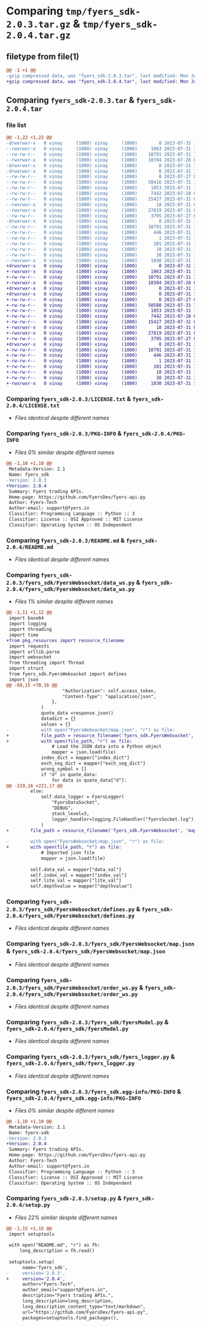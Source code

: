 # Comparing `tmp/fyers_sdk-2.0.3.tar.gz` & `tmp/fyers_sdk-2.0.4.tar.gz`

## filetype from file(1)

```diff
@@ -1 +1 @@
-gzip compressed data, was "fyers_sdk-2.0.3.tar", last modified: Mon Jul 31 10:31:00 2023, max compression
+gzip compressed data, was "fyers_sdk-2.0.4.tar", last modified: Mon Jul 31 10:39:01 2023, max compression
```

## Comparing `fyers_sdk-2.0.3.tar` & `fyers_sdk-2.0.4.tar`

### file list

```diff
@@ -1,22 +1,22 @@
-drwxrwxr-x   0 vinay     (1000) vinay     (1000)        0 2023-07-31 10:31:00.760362 fyers_sdk-2.0.3/
--rwxrwxr-x   0 vinay     (1000) vinay     (1000)     1063 2023-07-31 10:25:54.000000 fyers_sdk-2.0.3/LICENSE.txt
--rw-rw-r--   0 vinay     (1000) vinay     (1000)    10791 2023-07-31 10:31:00.760362 fyers_sdk-2.0.3/PKG-INFO
--rwxrwxr-x   0 vinay     (1000) vinay     (1000)    10394 2023-07-28 07:31:02.000000 fyers_sdk-2.0.3/README.md
-drwxrwxr-x   0 vinay     (1000) vinay     (1000)        0 2023-07-31 10:31:00.736362 fyers_sdk-2.0.3/fyers_sdk/
-drwxrwxr-x   0 vinay     (1000) vinay     (1000)        0 2023-07-31 10:31:00.760362 fyers_sdk-2.0.3/fyers_sdk/FyersWebsocket/
--rw-rw-r--   0 vinay     (1000) vinay     (1000)        0 2023-07-27 04:29:21.000000 fyers_sdk-2.0.3/fyers_sdk/FyersWebsocket/__init__.py
--rw-rw-r--   0 vinay     (1000) vinay     (1000)    58416 2023-07-31 10:30:39.000000 fyers_sdk-2.0.3/fyers_sdk/FyersWebsocket/data_ws.py
--rw-rw-r--   0 vinay     (1000) vinay     (1000)     1053 2023-07-31 10:17:48.000000 fyers_sdk-2.0.3/fyers_sdk/FyersWebsocket/defines.py
--rw-rw-r--   0 vinay     (1000) vinay     (1000)     7442 2023-07-28 07:06:27.000000 fyers_sdk-2.0.3/fyers_sdk/FyersWebsocket/map.json
--rw-rw-r--   0 vinay     (1000) vinay     (1000)    15427 2023-07-31 06:13:16.000000 fyers_sdk-2.0.3/fyers_sdk/FyersWebsocket/order_ws.py
--rwxrwxr-x   0 vinay     (1000) vinay     (1000)       18 2023-07-31 06:13:23.000000 fyers_sdk-2.0.3/fyers_sdk/__init__.py
--rwxrwxr-x   0 vinay     (1000) vinay     (1000)    27819 2023-07-31 09:12:31.000000 fyers_sdk-2.0.3/fyers_sdk/fyersModel.py
--rw-rw-r--   0 vinay     (1000) vinay     (1000)     3795 2023-07-27 04:39:16.000000 fyers_sdk-2.0.3/fyers_sdk/fyers_logger.py
-drwxrwxr-x   0 vinay     (1000) vinay     (1000)        0 2023-07-31 10:31:00.756362 fyers_sdk-2.0.3/fyers_sdk.egg-info/
--rw-rw-r--   0 vinay     (1000) vinay     (1000)    10791 2023-07-31 10:31:00.000000 fyers_sdk-2.0.3/fyers_sdk.egg-info/PKG-INFO
--rw-rw-r--   0 vinay     (1000) vinay     (1000)      446 2023-07-31 10:31:00.000000 fyers_sdk-2.0.3/fyers_sdk.egg-info/SOURCES.txt
--rw-rw-r--   0 vinay     (1000) vinay     (1000)        1 2023-07-31 10:31:00.000000 fyers_sdk-2.0.3/fyers_sdk.egg-info/dependency_links.txt
--rw-rw-r--   0 vinay     (1000) vinay     (1000)      101 2023-07-31 10:31:00.000000 fyers_sdk-2.0.3/fyers_sdk.egg-info/requires.txt
--rw-rw-r--   0 vinay     (1000) vinay     (1000)       10 2023-07-31 10:31:00.000000 fyers_sdk-2.0.3/fyers_sdk.egg-info/top_level.txt
--rw-rw-r--   0 vinay     (1000) vinay     (1000)       38 2023-07-31 10:31:00.760362 fyers_sdk-2.0.3/setup.cfg
--rwxrwxr-x   0 vinay     (1000) vinay     (1000)     1030 2023-07-31 10:30:46.000000 fyers_sdk-2.0.3/setup.py
+drwxrwxr-x   0 vinay     (1000) vinay     (1000)        0 2023-07-31 10:39:01.211518 fyers_sdk-2.0.4/
+-rwxrwxr-x   0 vinay     (1000) vinay     (1000)     1063 2023-07-31 10:25:54.000000 fyers_sdk-2.0.4/LICENSE.txt
+-rw-rw-r--   0 vinay     (1000) vinay     (1000)    10791 2023-07-31 10:39:01.211518 fyers_sdk-2.0.4/PKG-INFO
+-rwxrwxr-x   0 vinay     (1000) vinay     (1000)    10394 2023-07-28 07:31:02.000000 fyers_sdk-2.0.4/README.md
+drwxrwxr-x   0 vinay     (1000) vinay     (1000)        0 2023-07-31 10:39:01.187518 fyers_sdk-2.0.4/fyers_sdk/
+drwxrwxr-x   0 vinay     (1000) vinay     (1000)        0 2023-07-31 10:39:01.211518 fyers_sdk-2.0.4/fyers_sdk/FyersWebsocket/
+-rw-rw-r--   0 vinay     (1000) vinay     (1000)        0 2023-07-27 04:29:21.000000 fyers_sdk-2.0.4/fyers_sdk/FyersWebsocket/__init__.py
+-rw-rw-r--   0 vinay     (1000) vinay     (1000)    58588 2023-07-31 10:36:58.000000 fyers_sdk-2.0.4/fyers_sdk/FyersWebsocket/data_ws.py
+-rw-rw-r--   0 vinay     (1000) vinay     (1000)     1053 2023-07-31 10:17:48.000000 fyers_sdk-2.0.4/fyers_sdk/FyersWebsocket/defines.py
+-rw-rw-r--   0 vinay     (1000) vinay     (1000)     7442 2023-07-28 07:06:27.000000 fyers_sdk-2.0.4/fyers_sdk/FyersWebsocket/map.json
+-rw-rw-r--   0 vinay     (1000) vinay     (1000)    15427 2023-07-31 06:13:16.000000 fyers_sdk-2.0.4/fyers_sdk/FyersWebsocket/order_ws.py
+-rwxrwxr-x   0 vinay     (1000) vinay     (1000)       18 2023-07-31 06:13:23.000000 fyers_sdk-2.0.4/fyers_sdk/__init__.py
+-rwxrwxr-x   0 vinay     (1000) vinay     (1000)    27819 2023-07-31 09:12:31.000000 fyers_sdk-2.0.4/fyers_sdk/fyersModel.py
+-rw-rw-r--   0 vinay     (1000) vinay     (1000)     3795 2023-07-27 04:39:16.000000 fyers_sdk-2.0.4/fyers_sdk/fyers_logger.py
+drwxrwxr-x   0 vinay     (1000) vinay     (1000)        0 2023-07-31 10:39:01.207518 fyers_sdk-2.0.4/fyers_sdk.egg-info/
+-rw-rw-r--   0 vinay     (1000) vinay     (1000)    10791 2023-07-31 10:39:01.000000 fyers_sdk-2.0.4/fyers_sdk.egg-info/PKG-INFO
+-rw-rw-r--   0 vinay     (1000) vinay     (1000)      446 2023-07-31 10:39:01.000000 fyers_sdk-2.0.4/fyers_sdk.egg-info/SOURCES.txt
+-rw-rw-r--   0 vinay     (1000) vinay     (1000)        1 2023-07-31 10:39:01.000000 fyers_sdk-2.0.4/fyers_sdk.egg-info/dependency_links.txt
+-rw-rw-r--   0 vinay     (1000) vinay     (1000)      101 2023-07-31 10:39:01.000000 fyers_sdk-2.0.4/fyers_sdk.egg-info/requires.txt
+-rw-rw-r--   0 vinay     (1000) vinay     (1000)       10 2023-07-31 10:39:01.000000 fyers_sdk-2.0.4/fyers_sdk.egg-info/top_level.txt
+-rw-rw-r--   0 vinay     (1000) vinay     (1000)       38 2023-07-31 10:39:01.211518 fyers_sdk-2.0.4/setup.cfg
+-rwxrwxr-x   0 vinay     (1000) vinay     (1000)     1030 2023-07-31 10:37:07.000000 fyers_sdk-2.0.4/setup.py
```

### Comparing `fyers_sdk-2.0.3/LICENSE.txt` & `fyers_sdk-2.0.4/LICENSE.txt`

 * *Files identical despite different names*

### Comparing `fyers_sdk-2.0.3/PKG-INFO` & `fyers_sdk-2.0.4/PKG-INFO`

 * *Files 0% similar despite different names*

```diff
@@ -1,10 +1,10 @@
 Metadata-Version: 2.1
 Name: fyers_sdk
-Version: 2.0.3
+Version: 2.0.4
 Summary: Fyers trading APIs.
 Home-page: https://github.com/FyersDev/fyers-api-py
 Author: Fyers-Tech
 Author-email: support@fyers.in
 Classifier: Programming Language :: Python :: 3
 Classifier: License :: OSI Approved :: MIT License
 Classifier: Operating System :: OS Independent
```

### Comparing `fyers_sdk-2.0.3/README.md` & `fyers_sdk-2.0.4/README.md`

 * *Files identical despite different names*

### Comparing `fyers_sdk-2.0.3/fyers_sdk/FyersWebsocket/data_ws.py` & `fyers_sdk-2.0.4/fyers_sdk/FyersWebsocket/data_ws.py`

 * *Files 1% similar despite different names*

```diff
@@ -1,11 +1,12 @@
 import base64
 import logging
 import threading
 import time
+from pkg_resources import resource_filename
 import requests
 import urllib.parse
 import websocket
 from threading import Thread
 import struct
 from fyers_sdk.FyersWebsocket import defines
 import json
@@ -69,15 +70,16 @@
                     "Authorization": self.access_token,
                     "Content-Type": "application/json",
                 },
             )
             quote_data =response.json()
             datadict = {}
             values = {}
-            with open("FyersWebsocket/map.json", "r") as file:
+            file_path = resource_filename('fyers_sdk.FyersWebsocket', 'map.json')
+            with open(file_path, "r") as file:
                 # Load the JSON data into a Python object
                 mapper = json.load(file)
             index_dict = mapper["index_dict"]
             exch_seg_dict = mapper["exch_seg_dict"]
             wrong_symbol = []
             if "d" in quote_data:
                 for data in quote_data["d"]:
@@ -219,16 +221,17 @@
         else:
             self.data_logger = FyersLogger(
                 "FyersDataSocket",
                 "DEBUG",
                 stack_level=3,
                 logger_handler=logging.FileHandler("fyersSocket.log"),
             )
+        file_path = resource_filename('fyers_sdk.FyersWebsocket', 'map.json')
 
-        with open("FyersWebsocket/map.json", "r") as file:
+        with open(file_path, "r") as file:
             # Imported json file
             mapper = json.load(file)
 
         self.data_val = mapper["data_val"]
         self.index_val = mapper["index_val"]
         self.lite_val = mapper["lite_val"]
         self.depthvalue = mapper["depthvalue"]
```

### Comparing `fyers_sdk-2.0.3/fyers_sdk/FyersWebsocket/defines.py` & `fyers_sdk-2.0.4/fyers_sdk/FyersWebsocket/defines.py`

 * *Files identical despite different names*

### Comparing `fyers_sdk-2.0.3/fyers_sdk/FyersWebsocket/map.json` & `fyers_sdk-2.0.4/fyers_sdk/FyersWebsocket/map.json`

 * *Files identical despite different names*

### Comparing `fyers_sdk-2.0.3/fyers_sdk/FyersWebsocket/order_ws.py` & `fyers_sdk-2.0.4/fyers_sdk/FyersWebsocket/order_ws.py`

 * *Files identical despite different names*

### Comparing `fyers_sdk-2.0.3/fyers_sdk/fyersModel.py` & `fyers_sdk-2.0.4/fyers_sdk/fyersModel.py`

 * *Files identical despite different names*

### Comparing `fyers_sdk-2.0.3/fyers_sdk/fyers_logger.py` & `fyers_sdk-2.0.4/fyers_sdk/fyers_logger.py`

 * *Files identical despite different names*

### Comparing `fyers_sdk-2.0.3/fyers_sdk.egg-info/PKG-INFO` & `fyers_sdk-2.0.4/fyers_sdk.egg-info/PKG-INFO`

 * *Files 0% similar despite different names*

```diff
@@ -1,10 +1,10 @@
 Metadata-Version: 2.1
 Name: fyers-sdk
-Version: 2.0.3
+Version: 2.0.4
 Summary: Fyers trading APIs.
 Home-page: https://github.com/FyersDev/fyers-api-py
 Author: Fyers-Tech
 Author-email: support@fyers.in
 Classifier: Programming Language :: Python :: 3
 Classifier: License :: OSI Approved :: MIT License
 Classifier: Operating System :: OS Independent
```

### Comparing `fyers_sdk-2.0.3/setup.py` & `fyers_sdk-2.0.4/setup.py`

 * *Files 22% similar despite different names*

```diff
@@ -1,15 +1,15 @@
 import setuptools
 
 with open("README.md", "r") as fh:
     long_description = fh.read()
 
 setuptools.setup(
      name='fyers_sdk',  
-     version='2.0.3',
+     version='2.0.4',
      author="Fyers-Tech",
      author_email="support@fyers.in",
      description="Fyers trading APIs.",
      long_description=long_description,
      long_description_content_type="text/markdown",
      url="https://github.com/FyersDev/fyers-api-py",
      packages=setuptools.find_packages(),
```

